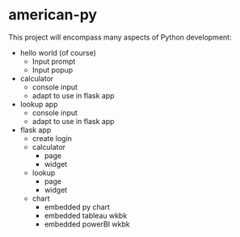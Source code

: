 # american-py

This project will encompass many aspects of Python development:
 - hello world (of course)
    - Input prompt
    - Input popup
 - calculator
    - console input
    - adapt to use in flask app
 - lookup app
    - console input
    - adapt to use in flask app
 - flask app
    - create login
    - calculator
       - page
       - widget
    - lookup
       - page
       - widget 
    - chart
       - embedded py chart
       - embedded tableau wkbk
       - embedded powerBI wkbk
